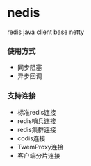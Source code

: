 # nedis
redis java client base netty

### 使用方式
* 同步阻塞
* 异步回调

### 支持连接
* 标准redis连接
* redis哨兵连接
* redis集群连接
* codis连接
* TwemProxy连接
* 客户端分片连接
